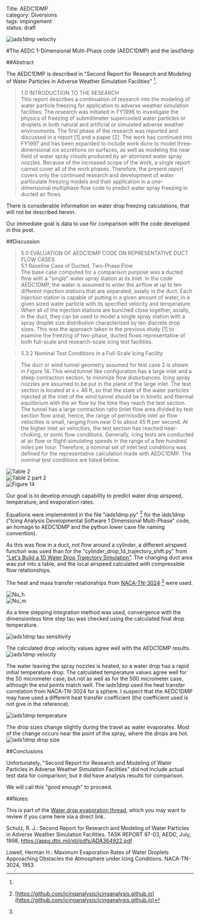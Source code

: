 Title: AEDC1DMP  
category: Diversions  
tags: impingement  
status: draft  

![iads1dmp velocity](images/build_a_1d_drop_motion_simulation/iads1dmp_velocity.png)   

#The AEDC 1-Dimensional Multi-Phase code (AEDC1DMP) and the iasd1dmp

##Abstract 

The AEDC1DMP is described in "Second Report for Research and Modeling of Water Particles in Adverse Weather Simulation Facilities" [^1]. 

>1.0 INTRODUCTION TO THE RESEARCH  
This report describes a continuation of research into the modeling of water particle
freezing for application to adverse weather simulation facilities. The research was initiated in
FY1996 to investigate the physics of freezing of submillimeter supercooled water particles or
droplets in both natural and artificial or simulated adverse weather environments. The first phase
of the research was reported and discussed in a report [1] and a paper [2]. The work has
continued into FY1997 and has been expanded to include work done to model three-dimensional
ice accretions on surfaces, as well as modeling the near field of water spray clouds produced by
air-atomized water spray nozzles. Because of the increased scope of the work, a single report
cannot cover all of the work phases. Therefore, the present report covers only the continued
research and development of water particulate freezing models and their application in a one-
dimensional multiphase flow code to predict water spray freezing in ducted air flows.

There is considerable information on water drop freezing calculations, 
that will not be described herein. 

Our immediate goal is data to use for comparison with the code developed in this post. 

##Discussion  

>5.0 EVALUATION OF AEDC1DMP CODE ON REPRESENTATIVE DUCT FLOW CASES  
5.1 Baseline Case of Ducted. Two-Phase Flow  
The base case computed for a comparison purpose was a ducted flow with a "single"
water spray station at its inlet.
In the code AEDC1DMP, the water is assumed to enter the airflow at up to ten different
injection stations that are separated, axially in the duct. Each injection station is capable of
putting in a given amount of water, in a given sized water particle with its specified velocity and
temperature. When all of the injection stations are bunched close together, axially, in the duct,
they can be used to model a single spray station with a spray droplet size distribution
characterized by ten discrete drop sizes. This was the approach taken in the previous study [1] to
examine the freezing of two-phase, ducted flows representative of both full-scale and 
research-scale icing test facilities.

>5.3.2 Nominal Test Conditions in a Full-Scale Icing Facility

>The duct or wind tunnel geometry assumed for test case 2 is shown in Figure 14. This
wind tunnel like configuration has a large inlet and a steep contraction section, to minimize flow
disturbances. Icing spray nozzles are assumed to be put in the plane of the large inlet. The test
section is located at x = 46 ft, so that the state of the water particles injected at the inlet of the
wind tunnel should be in kinetic and thermal equilibrium with the air flow by the time they reach
the test section. The tunnel has a large contraction ratio (inlet flow area divided by test section
flow area), hence, the range of permissible inlet air flow velocities is small, ranging from near 0
to about 45 ft per second. At the higher inlet air velocities, the test section has reached 
near-choking, or sonic flow conditions. Generally, icing tests are conducted at air flow or 
flight-simulating speeds in the range of a few hundred miles per hour. 
Therefore, a nominal set of inlet
test conditions was defined for the representative calculation made with AEDC1DMP. 
The nominal test conditions are listed below.

![Table 2](images/build_a_1d_drop_motion_simulation/Table2AEDC.png)  
![Table 2 part 2](images/build_a_1d_drop_motion_simulation/Table2_part2.png)  
![Figure 14](images/build_a_1d_drop_motion_simulation/Figure14AEDC.png)  

Our goal is to develop enough capability to predict water drop airspeed, 
temperature, and evaporation rates. 

Equations were implemented in the file "iads1dmp.py" [^2] for the iads1dmp 
("Icing Analysis Developmental Software 1 Dimensional Multi-Phase" code, 
an homage to AEDC1DMP and the python lower case file naming convention). 

As this was flow in a duct, not flow around a cylinder, 
a different airspeed function was used 
than for the "cylinder_drop_1d_trajectory_shift.py" from ["Let's Build a 1D Water Drop Trajectory Simulation"]({filename}build_a_1d_drop_motion_simulation.md). 
The changing duct area was put into a table, 
and the local airspeed calculated with compressible flow relationships. 

The heat and mass transfer relationships from [NACA-TN-3024]({filename}NACA-TN-3024.md) [^3] were used.  

![Nu_h](images/naca-tn-3024/Nu_h.png)  
![Nu_m](images/naca-tn-3024/Nu_m.png)  

As a time stepping integration method was used, 
convergence with the dimensionless time step tau was checked using the calculated final drop temperature.  

![iads1dmp tau sensitivity](images/build_a_1d_drop_motion_simulation/iads1dmp_tau_sensitivity.png)  

The calculated drop velocity values agree well with the AEDC1DMP results. 
![iads1dmp velocity](images/build_a_1d_drop_motion_simulation/iads1dmp_velocity.png)   

The water leaving the spray nozzles is heated, 
so a water drop has a rapid initial temperature drop. 
The calculated temperature values agree well for the 50 micrometer case, 
but not as well as for the 500 micrometer case, although the end points match well. 
The iads1dmp used the heat transfer correlation from NACA-TN-3024 for a sphere. 
I suspect that the AEDC1DMP may have used a different heat transfer coefficient
(the coefficient used is not give in the reference). 

![iads1dmp temperature](images/build_a_1d_drop_motion_simulation/iads1dmp_temperature.png)  

The drop sizes change slightly during the travel as water evaporates. 
Most of the change occurs near the point of the spray, where the drops are hot. 
![iads1dmp drop size](images/build_a_1d_drop_motion_simulation/iads1dmp_drop_size.png)   

##Conclusions

Unfortunately, "Second Report for Research and Modeling of Water Particles in Adverse Weather Simulation Facilities" 
did not include actual test data for comparison, 
but it did have analysis results for comparison. 

We will call this "good enough" to proceed. 


##Notes:

This is part of the [Water drop evaporation thread]({filename}water_drop_evaporation_thread.md), 
which you may want to review if you came here via a direct link. 

[^1]: 
Schulz, R. J.: Second Report for Research and Modeling of Water Particles in Adverse Weather Simulation Facilities. TASK REPORT 97-03, AEDC, July, 1998, https://apps.dtic.mil/sti/pdfs/ADA364922.pdf  
[^2]: [https://github.com/icinganalysis/icinganalysis.github.io](https://github.com/icinganalysis/icinganalysis.github.io)  
[^3]: 
Lowell, Herman H.: Maximum Evaporation Rates of Water Droplets Approaching Obstacles the Atmosphere under Icing Conditions. NACA-TN-3024, 1953  

